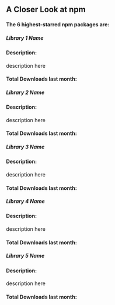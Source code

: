 ## A Closer Look at npm

#### The 6 highest-starred npm packages are:

##### Library 1 Name

#### Description:
description here

#### Total Downloads last month:

##### Library 2 Name

#### Description:
description here

#### Total Downloads last month:

##### Library 3 Name

#### Description:
description here

#### Total Downloads last month:

##### Library 4 Name

#### Description:
description here

#### Total Downloads last month:

##### Library 5 Name

#### Description:
description here

#### Total Downloads last month:
